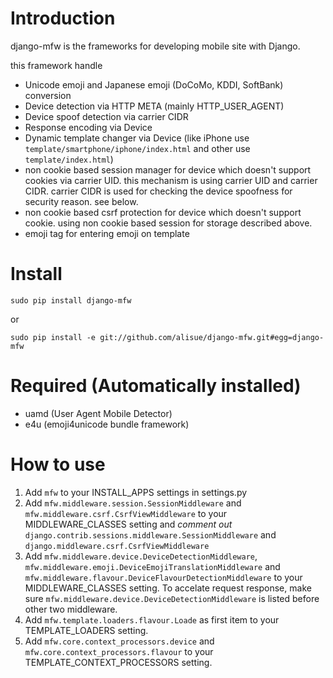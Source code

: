 Introduction
=================================================
django-mfw is the frameworks for developing mobile site with Django.

this framework handle
+	Unicode emoji and Japanese emoji (DoCoMo, KDDI, SoftBank) conversion
+	Device detection via HTTP META (mainly HTTP_USER_AGENT)
+	Device spoof detection via carrier CIDR
+	Response encoding via Device
+	Dynamic template changer via Device (like iPhone use `template/smartphone/iphone/index.html`
	and other use `template/index.html`)
+	non cookie based session manager for device which doesn't support cookies via carrier UID.
	this mechanism is using carrier UID and carrier CIDR. carrier CIDR is used for checking
	the device spoofness for security reason. see below.
+	non cookie based csrf protection for device which doesn't support cookie. using non cookie based session for storage described above.
+	emoji tag for entering emoji on template

Install
=================================================

	sudo pip install django-mfw
	
or

	sudo pip install -e git://github.com/alisue/django-mfw.git#egg=django-mfw


Required (Automatically installed)
=================================================
+	uamd (User Agent Mobile Detector)
+	e4u (emoji4unicode bundle framework)


How to use
=================================================

1.	Add `mfw` to your INSTALL_APPS settings in settings.py
2.	Add `mfw.middleware.session.SessionMiddleware` and `mfw.middleware.csrf.CsrfViewMiddleware`
	to your MIDDLEWARE_CLASSES setting and *comment out* `django.contrib.sessions.middleware.SessionMiddleware`
	and `django.middleware.csrf.CsrfViewMiddleware`
3.	Add `mfw.middleware.device.DeviceDetectionMiddleware`, `mfw.middleware.emoji.DeviceEmojiTranslationMiddleware` and
	`mfw.middleware.flavour.DeviceFlavourDetectionMiddleware` to your MIDDLEWARE_CLASSES setting. To accelate request
	response, make sure `mfw.middleware.device.DeviceDetectionMiddleware` is listed before other two middleware.
4.	Add `mfw.template.loaders.flavour.Loade` as first item to your TEMPLATE_LOADERS setting.
5.	Add `mfw.core.context_processors.device` and `mfw.core.context_processors.flavour` to your TEMPLATE_CONTEXT_PROCESSORS setting.
